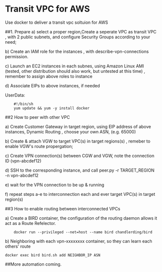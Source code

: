 # Transit VPC for AWS

Use docker to deliver a transit vpc soltuion for AWS

##1. Prepare
a) select a proper region,Create a seperate VPC as transit VPC , with 2 public subnets, and configure Security Groups according to your need;

b) Create an IAM role for the instances , with describe-vpn-connections permission.

c) Launch an EC2 instances in each subnes, using Amazon Linux AMI (tested, other distribution should also work, but untested at this time) , remember to assign above roles to instance

d) Associate EIPs to above instances, if needed

UserData:
```
	#!/bin/sh
	yum update && yum -y install docker
```


##2 How to peer with other VPC

a) Create Customer Gateway in target region, using EIP address of above instances, Dynamic Routing , choose your own ASN, (e.g. 65000)

b) Create & attach VGW to target VPC(s) in target regions(s) , remeber to enable VGW's route propergation;

c) Create VPN connection(s) between CGW and VGW, note the connection ID  (vpn-abcdef12)

d) SSH to the corresponding instance, and call peer.py -r TARGET_REGION -n vpn-abcdef12 

e) wait for the VPN connection to be up & running

f) repeat steps a-e to interconnection each and ever target VPC(s) in target region(s) 


##3 How to enable routing between interconnected VPCs

a) Create a BIRD container, the configuration of the routing daemon allows it act as a Route Refelector.
```
	docker run --privileged --net=host --name bird chandlerding/bird 
```
b) Neighboring with each vpn-xxxxxxxx container, so they can learn each others' route  
```
docker exec bird bird.sh add NEIGHBOR_IP ASN
```

##More automation coming.

